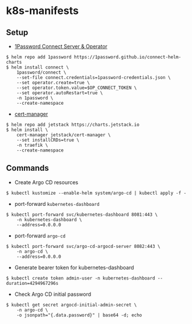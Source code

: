 # k8s-manifests

## Setup

- [1Password Connect Server & Operator](https://github.com/1Password/connect-helm-charts/tree/main/charts/connect)

```console
$ helm repo add 1password https://1password.github.io/connect-helm-charts
$ helm install connect \
    1password/connect \
    --set-file connect.credentials=1password-credentials.json \
    --set operator.create=true \
    --set operator.token.value=$OP_CONNECT_TOKEN \
    --set operator.autoRestart=true \
    -n 1password \
    --create-namespace
```

- [cert-manager](https://cert-manager.io/docs/installation/helm/)

```console
$ helm repo add jetstack https://charts.jetstack.io
$ helm install \
    cert-manager jetstack/cert-manager \
    --set installCRDs=true \
    -n traefik \
    --create-namespace
```

## Commands

- Create Argo CD resources

```console
$ kubectl kustomize --enable-helm system/argo-cd | kubectl apply -f -
```

- port-forward `kubernetes-dashboard`

```console
$ kubectl port-forward svc/kubernetes-dashboard 8081:443 \
    -n kubernetes-dashboard \
    --address=0.0.0.0
```

- port-forward `argo-cd`

```console
$ kubectl port-forward svc/argo-cd-argocd-server 8082:443 \
    -n argo-cd \
    --address=0.0.0.0
```

- Generate bearer token for kubernetes-dashboard

```console
$ kubectl create token admin-user -n kubernetes-dashboard --duration=4294967296s
```

- Check Argo CD initial password

```console
$ kubectl get secret argocd-initial-admin-secret \
    -n argo-cd \
    -o jsonpath="{.data.password}" | base64 -d; echo
```
